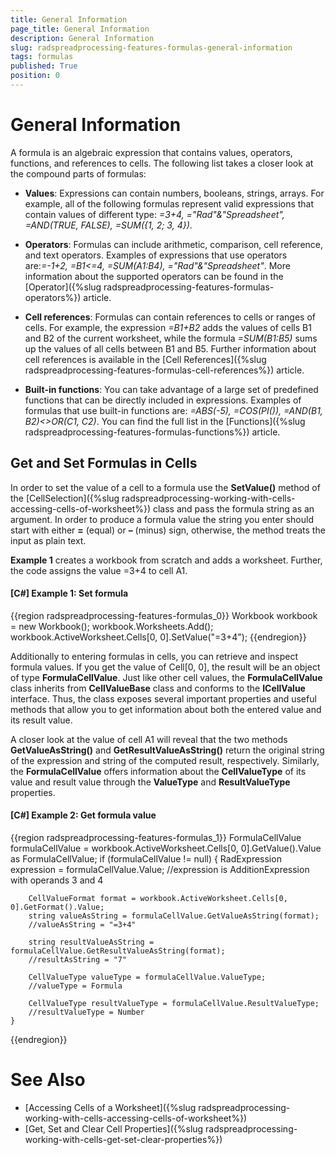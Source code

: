 ```yaml
---
title: General Information
page_title: General Information
description: General Information
slug: radspreadprocessing-features-formulas-general-information
tags: formulas
published: True
position: 0
---
```


# General Information



A formula is an algebraic expression that contains values, operators, functions, and references to cells. The following list takes a closer look at the compound parts of formulas:
      

* __Values__: Expressions can contain numbers, booleans, strings, arrays. For example, all of the following formulas represent valid expressions that contain values of different type: *=3+4, ="Rad"&"Spreadsheet", =AND(TRUE, FALSE), =SUM({1, 2; 3, 4})*.
          

* __Operators__: Formulas can include arithmetic, comparison, cell reference, and text operators. Examples of expressions that use operators are:*=-1+2, =B1<=4, =SUM(A1:B4), ="Rad"&"Spreadsheet"*. More information about the supported operators can be found in the [Operator]({%slug radspreadprocessing-features-formulas-operators%}) article.
          

* __Cell references__: Formulas can contain references to cells or ranges of cells. For example, the expression *=B1+B2* adds the values of cells B1 and B2 of the current worksheet, while the formula *=SUM(B1:B5)* sums up the values of all cells between B1 and B5. Further information about cell references is available in the [Cell References]({%slug radspreadprocessing-features-formulas-cell-references%}) article.
          

* __Built-in functions__: You can take advantage of a large set of predefined functions that can be directly included in expressions. Examples of formulas that use built-in functions are: *=ABS(-5), =COS(PI()), =AND(B1, B2)<>OR(C1, C2)*. You can find the full list in the [Functions]({%slug radspreadprocessing-features-formulas-functions%}) article.
          

## Get and Set Formulas in Cells

In order to set the value of a cell to a formula use the __SetValue()__ method of the [CellSelection]({%slug radspreadprocessing-working-with-cells-accessing-cells-of-worksheet%}) class and pass the formula string as an argument. In order to produce a formula value the string you enter should start with either __=__ (equal) or __–__ (minus) sign, otherwise, the method treats the input as plain text.
        

__Example 1__ creates a workbook from scratch and adds a worksheet. Further, the code assigns the value =3+4 to cell A1.
        

#### __[C#] Example 1: Set formula__

{{region radspreadprocessing-features-formulas_0}}
    Workbook workbook = new Workbook();
    workbook.Worksheets.Add();
    workbook.ActiveWorksheet.Cells[0, 0].SetValue("=3+4");
{{endregion}}



Additionally to entering formulas in cells, you can retrieve and inspect formula values. If you get the value of Cell[0, 0], the result will be an object of type __FormulaCellValue__. Just like other cell values, the __FormulaCellValue__ class inherits from __CellValueBase__ class and conforms to the __ICellValue__ interface. Thus, the class exposes several important properties and useful methods that allow you to get information about both the entered value and its result value.
        

A closer look at the value of cell A1 will reveal that the two methods __GetValueAsString()__ and __GetResultValueAsString()__ return the original string of the expression and string of the computed result, respectively. Similarly, the __FormulaCellValue__ offers information about the __CellValueType__ of its value and result value through the __ValueType__ and __ResultValueType__ properties.
        

#### __[C#] Example 2: Get formula value__

{{region radspreadprocessing-features-formulas_1}}
    FormulaCellValue formulaCellValue = workbook.ActiveWorksheet.Cells[0, 0].GetValue().Value as FormulaCellValue;
    if (formulaCellValue != null)
    {
        RadExpression expression = formulaCellValue.Value;
        //expression is AdditionExpression with operands 3 and 4

        CellValueFormat format = workbook.ActiveWorksheet.Cells[0, 0].GetFormat().Value;
        string valueAsString = formulaCellValue.GetValueAsString(format);
        //valueAsString = "=3+4"

        string resultValueAsString = formulaCellValue.GetResultValueAsString(format);
        //resultAsString = "7"

        CellValueType valueType = formulaCellValue.ValueType;
        //valueType = Formula

        CellValueType resultValueType = formulaCellValue.ResultValueType;
        //resultValueType = Number
    }
{{endregion}}



# See Also

 * [Accessing Cells of a Worksheet]({%slug radspreadprocessing-working-with-cells-accessing-cells-of-worksheet%})
 * [Get, Set and Clear Cell Properties]({%slug radspreadprocessing-working-with-cells-get-set-clear-properties%})
